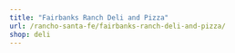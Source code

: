 ```yaml
---
title: "Fairbanks Ranch Deli and Pizza"
url: /rancho-santa-fe/fairbanks-ranch-deli-and-pizza/
shop: deli
---
```

